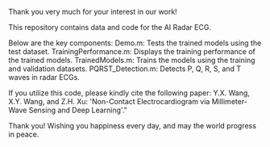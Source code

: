 
Thank you very much for your interest in our work!

This repository contains data and code for the AI Radar ECG. 

Below are the key components:
Demo.m: Tests the trained models using the test dataset.
TrainingPerformance.m: Displays the training performance of the trained models.
TrainedModels.m: Trains the models using the training and validation datasets.
PQRST_Detection.m: Detects P, Q, R, S, and T waves in radar ECGs.

If you utilize this code, please kindly cite the following paper:
Y.X. Wang, X.Y. Wang, and Z.H. Xu: 'Non-Contact Electrocardiogram via Millimeter-Wave Sensing and Deep Learning'."

Thank you!
Wishing you happiness every day, and may the world progress in peace.
